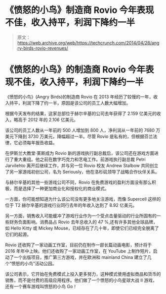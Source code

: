 # 《愤怒的小鸟》制造商 Rovio 今年表现不佳，收入持平，利润下降约一半 

> 原文：<https://web.archive.org/web/https://techcrunch.com/2014/04/28/angry-birds-rovio-revenues/>

# 《愤怒的小鸟》的制造商 Rovio 今年表现不佳，收入持平，利润下降约一半

《愤怒的小鸟》(Angry Birds)的制造商 Rovio 在 2013 年经历了较慢的一年，收入持平，利润下降了约一半，原因是该公司的员工人数大幅增加。

根据今天发布的结果，这家总部位于赫尔辛基的公司去年获得了 2.159 亿美元的收入，略高于 2012 年的 2.106 亿美元。

该公司的员工人数从一年前的 500 人增加到 800 人，净利润从一年前的 7680 万美元下降到 3730 万美元，降幅超过一半。尽管 Rovio 是私有的，但根据芬兰法律，它必须每年报告收益。

在伊斯兰大教堂·莱斯成为 Rovio 新的游戏执行副总裁后，该公司还在游戏方面进行了重大重组。他之前在数字巧克力和艺电工作。前游戏执行副总裁 Petri Jarvilehto 离开后继续工作，并与另一位 Rovio 校友 Andrew Stalbow 共同创立了另一家游戏初创公司，名为 Seriously，他在洛杉矶领导了战略合作伙伴关系。

与赫尔辛基的其他一些游戏公司不同，Rovio 在免费游戏的盈利方面没有那么积极，而是选择了一种更加商业化和授权化的商业模式。

一方面，你可能想知道为什么该公司没有更多地关注游戏，而像 Supercell 这样的位于 T2 赫尔辛基的游戏行业同行去年的年收入达到了 8.92 亿美元。

另一方面，销售收入可能缓冲了游戏行业作为一个受点击量驱动的行业所固有的一些财务负面影响。消费品占 Rovio 去年总收入的 47 %,还有许多其他全球品牌，如 Hello Kitty 或 Mickey Mouse，已经存在了几十年，即使它们已经完全脱离了它们的起源。

Rovio 还收购了一家动画工作室，目前仍在制作一部长篇动画电影，预计将于 2016 年年中上映。他们还收购了一家动画工作室，在 YouTube 上制作短片，启动了一个出版项目，推广第三方游戏，并在欧洲和 mainland China 建立了几个“愤怒的小鸟”活动公园。

该公司表示，它开始在免费模式上投入更多努力，这种模式使用虚拟商品和货币的销售，而不是付费的高级应用程序。他们做了一个愤怒的小鸟星球大战 II 游戏，还有一个赛车游戏叫愤怒的小鸟 Go！